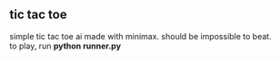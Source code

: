 ## tic tac toe
simple tic tac toe ai made with minimax. should be impossible to beat. <br/>
to play, run **python runner.py** 
